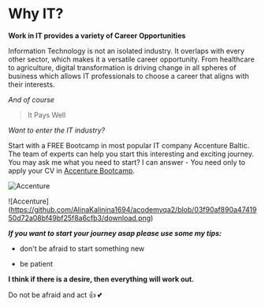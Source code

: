 # Why IT?
**Work in IT provides a variety of Career Opportunities**

Information Technology is not an isolated industry. It overlaps with every other sector, which makes it a versatile career opportunity. From healthcare to agriculture, digital transformation is driving change in all spheres of business which allows IT professionals to choose a career that aligns with their interests.

*And of course*
>It Pays Well

_Want to enter the IT industry?_

Start with a FREE Bootcamp in most popular IT company Accenture Baltic. The team of experts can help you start this interesting and exciting journey. You may ask me what you need to start? I can answer - You need only to apply your CV in [Accenture Bootcamp](https://bootcamp.lv).

![Accenture](C:\Users\alina.kalinina\Downloads\download.png)

![Accenture] (https://github.com/AlinaKalinina1694/acodemyqa2/blob/03f90af890a4741950d72a08bf49bf25f8a6cfb3/download.png)

***If you want to start your journey asap please use some my tips:***

* don't be afraid to start something new 

* be patient

**I think if there is a desire, then everything will work out.** 

Do not be afraid and act :+1: :two_hearts:

